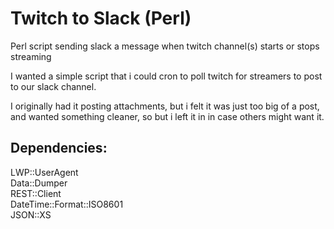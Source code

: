 # Twitch to Slack (Perl)
Perl script sending slack a message when twitch channel(s) starts or stops streaming

I wanted a simple script that i could cron to poll twitch for streamers to post to our slack channel.

I originally had it posting attachments, but i felt it was just too big of a post, and wanted something cleaner, so but i left it in in case others might want it.

Dependencies:
---------------
LWP::UserAgent  
Data::Dumper  
REST::Client  
DateTime::Format::ISO8601  
JSON::XS  

